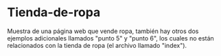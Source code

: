# Tienda-de-ropa
Muestra de una página web que vende ropa, también hay otros dos ejemplos adicionales llamados "punto 5" y "punto 6", los cuales no están relacionados con la tienda de ropa (el archivo llamado "index").
